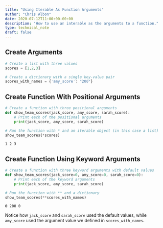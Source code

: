 ```yaml
---
title: "Using Iterable As Function Arguments"
author: "Chris Albon"
date: 2020-07-12T11:00:00-00:00
description: "How to use an interable as the arguments to a function."
type: technical_note
draft: false
---
```

## Create Arguments


```python
# Create a list with three values
scores = [1,2,3]
```


```python
# Create a dictionary with a single key-value pair
scores_with_names = {'amy_score': "200"}
```

## Create Function With Positional Arguments


```python
# Create a function with three positional arguments
def show_team_scores(jack_score, amy_score, sarah_score):
    # Print each of the positional arguments
    print(jack_score, amy_score, sarah_score)
```


```python
# Run the function with * and an iterable object (in this case a list)
show_team_scores(*scores)
```

    1 2 3


## Create Function Using Keyword Arguments


```python
# Create a function with three keyword arguments with default values
def show_team_scores(jack_score=0, amy_score=0, sarah_score=0):
    # Print each of the keyword arguments
    print(jack_score, amy_score, sarah_score)
```


```python
# Run the function with ** and a dictionary
show_team_scores(**scores_with_names)
```

    0 200 0


Notice how `jack_score` and `sarah_score` used the default values, while `amy_score` used the argument value we defined in `scores_with_names`.
